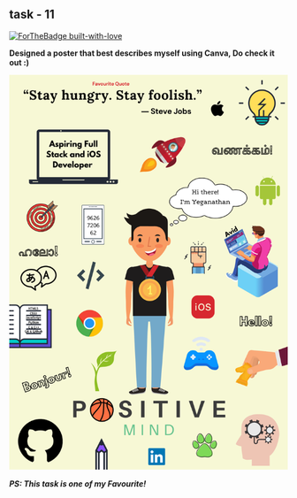 ## task - 11

[![ForTheBadge built-with-love](http://ForTheBadge.com/images/badges/built-with-love.svg)](https://GitHub.com/Naereen/)


**Designed a poster that best describes myself using Canva, Do check it out :)**

<img src="./poster_design.png" width="700">


***PS: This task is one of my Favourite!***
